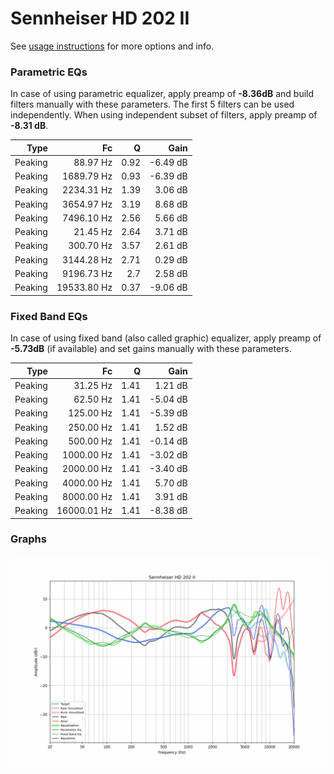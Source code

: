 # Sennheiser HD 202 II
See [usage instructions](https://github.com/jaakkopasanen/AutoEq#usage) for more options and info.

### Parametric EQs
In case of using parametric equalizer, apply preamp of **-8.36dB** and build filters manually
with these parameters. The first 5 filters can be used independently.
When using independent subset of filters, apply preamp of **-8.31 dB**.

| Type    | Fc          |    Q | Gain     |
|--------:|------------:|-----:|---------:|
| Peaking | 88.97 Hz    | 0.92 | -6.49 dB |
| Peaking | 1689.79 Hz  | 0.93 | -6.39 dB |
| Peaking | 2234.31 Hz  | 1.39 | 3.06 dB  |
| Peaking | 3654.97 Hz  | 3.19 | 8.68 dB  |
| Peaking | 7496.10 Hz  | 2.56 | 5.66 dB  |
| Peaking | 21.45 Hz    | 2.64 | 3.71 dB  |
| Peaking | 300.70 Hz   | 3.57 | 2.61 dB  |
| Peaking | 3144.28 Hz  | 2.71 | 0.29 dB  |
| Peaking | 9196.73 Hz  | 2.7  | 2.58 dB  |
| Peaking | 19533.80 Hz | 0.37 | -9.06 dB |

### Fixed Band EQs
In case of using fixed band (also called graphic) equalizer, apply preamp of **-5.73dB**
(if available) and set gains manually with these parameters.

| Type    | Fc          |    Q | Gain     |
|--------:|------------:|-----:|---------:|
| Peaking | 31.25 Hz    | 1.41 | 1.21 dB  |
| Peaking | 62.50 Hz    | 1.41 | -5.04 dB |
| Peaking | 125.00 Hz   | 1.41 | -5.39 dB |
| Peaking | 250.00 Hz   | 1.41 | 1.52 dB  |
| Peaking | 500.00 Hz   | 1.41 | -0.14 dB |
| Peaking | 1000.00 Hz  | 1.41 | -3.02 dB |
| Peaking | 2000.00 Hz  | 1.41 | -3.40 dB |
| Peaking | 4000.00 Hz  | 1.41 | 5.70 dB  |
| Peaking | 8000.00 Hz  | 1.41 | 3.91 dB  |
| Peaking | 16000.01 Hz | 1.41 | -8.38 dB |

### Graphs
![](./Sennheiser%20HD%20202%20II.png)